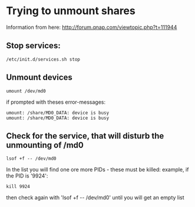 # Trying to unmount shares

Information from here: http://forum.qnap.com/viewtopic.php?t=111944

## Stop services:

```
/etc/init.d/services.sh stop
```

## Unmount devices

```
umount /dev/md0
```

if prompted with theses error-messages:

```
umount: /share/MD0_DATA: device is busy
umount: /share/MD0_DATA: device is busy
```

## Check for the service, that will disturb the unmounting of /md0

```
lsof +f -- /dev/md0
```

In the list you will find one ore more PIDs - these must be killed: example, if the PID is '9924':

```
kill 9924
```

then check again with 'lsof +f -- /dev/md0' until you will get an empty list

